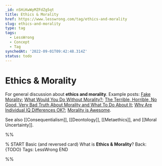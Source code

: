 ```yaml
---
_id: nSHiKwWyMZFdZg5qt
title: Ethics & Morality
href: https://www.lesswrong.com/tag/ethics-and-morality
slug: ethics-and-morality
type: tag
tags:
  - LessWrong
  - Concept
  - Tag
synchedAt: '2022-09-01T09:42:48.314Z'
status: todo
---
```


# Ethics & Morality

For general discussion about **ethics and morality**. Example posts: [Fake Morality](https://www.lesswrong.com/posts/fATPBv4pnHC33EmJ2/fake-morality); [What Would You Do Without Morality?](https://www.lesswrong.com/posts/iGH7FSrdoCXa5AHGs/what-would-you-do-without-morality); [The Terrible, Horrible, No Good, Very Bad Truth About Morality and What To Do About It](https://www.lesswrong.com/posts/B5K3hg8FgrMDHuXjH/the-terrible-horrible-no-good-very-bad-truth-about-morality); [Why Are Individual IQ Differences OK?](https://www.lesswrong.com/posts/faHbrHuPziFH7Ef7p/why-are-individual-iq-differences-ok); [Morality is Awesome](https://www.lesswrong.com/posts/Aq8BQMXRZX3BoFd4c/morality-is-awesome).

See also [[Consequentialism]], [[Deontology]], [[Metaethics]], and [[Moral Uncertainty]].


%%

% START
Basic (and reversed card)
What is **Ethics & Morality**?
Back: {TODO}
Tags: LessWrong
END

%%
	
